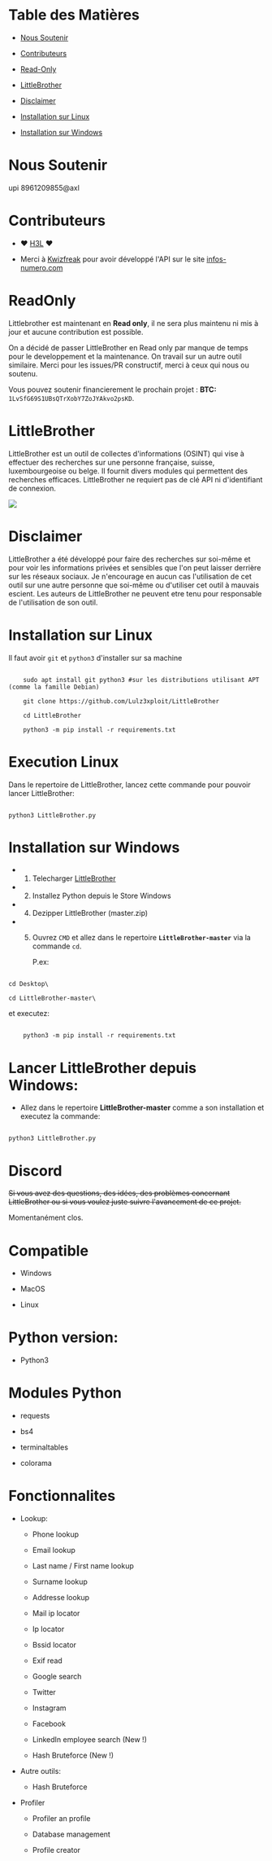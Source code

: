 Table des Matières
=

* [Nous Soutenir](#Nous-Soutenir)

* [Contributeurs](#Contributeurs)

* [Read-Only](#ReadOnly)

* [LittleBrother](#LittleBrother)

* [Disclaimer](#Disclaimer)

* [Installation sur Linux](#Installation-sur-Linux)

* [Installation sur Windows](#Installation-sur-Windows)



Nous Soutenir
=

upi 8961209855@axl



Contributeurs
=

 * ❤️ [H3L](https://github.com/lrhel) ❤

 * Merci à [Kwizfreak](https://github.com/kwizfreak) pour avoir développé l'API sur le site [infos-numero.com](https://www.infos-numero.com)



ReadOnly
=

Littlebrother est maintenant en **Read only**, il ne sera plus maintenu ni mis à jour et aucune contribution est possible.

On a décidé de passer LittleBrother en Read only par manque de temps pour le developpement et la maintenance. On travail sur un autre outil similaire. Merci pour les issues/PR constructif, merci à ceux qui nous ou soutenu.

Vous pouvez soutenir financierement le prochain projet : **BTC:** `1LvSfG69S1UBsQTrXobY7ZoJYAkvo2psKD`.



LittleBrother
=



LittleBrother est un outil de collectes d'informations (OSINT) qui vise à effectuer des recherches sur une personne française, suisse, luxembourgeoise ou belge. Il fournit divers modules qui permettent des recherches efficaces. LittleBrother ne requiert pas de clé API ni d'identifiant de connexion.



![](https://i.ibb.co/YdvfVPw/Capture.png)



Disclaimer
=

LittleBrother a été développé pour faire des recherches sur soi-même et pour voir les informations privées et sensibles que l'on peut laisser derrière sur les réseaux sociaux. Je n'encourage en aucun cas l'utilisation de cet outil sur une autre personne que soi-même ou d'utiliser cet outil à mauvais escient. Les auteurs de LittleBrother ne peuvent etre tenu pour responsable de l'utilisation de son outil.





Installation sur Linux
=

Il faut avoir `git` et `python3` d'installer sur sa machine

```

    sudo apt install git python3 #sur les distributions utilisant APT (comme la famille Debian)

    git clone https://github.com/Lulz3xploit/LittleBrother

    cd LittleBrother

    python3 -m pip install -r requirements.txt

```    



Execution Linux
=

Dans le repertoire de LittleBrother, lancez cette commande pour pouvoir lancer LittleBrother:

```

python3 LittleBrother.py

```



Installation sur Windows
=

- 1. Telecharger [LittleBrother](https://github.com/lulz3xploit/LittleBrother/archive/master.zip)

- 2. Installez Python depuis le Store Windows

- 4. Dezipper LittleBrother (master.zip)

- 5. Ouvrez `CMD` et allez dans le repertoire **`LittleBrother-master`** via la commande `cd`.

     P.ex: 

```

cd Desktop\

cd LittleBrother-master\

``` 

et executez:

```

    python3 -m pip install -r requirements.txt

```



Lancer LittleBrother depuis Windows:
=

- Allez dans le repertoire **LittleBrother-master** comme a son installation et executez la commande: 

```

python3 LittleBrother.py

```



Discord
=

~~Si vous avez des questions, des idées, des problèmes concernant LittleBrother ou si vous voulez juste suivre l'avancement de ce projet.~~

Momentanément clos.

Compatible
=

- Windows

- MacOS

- Linux



Python version:
=

- Python3



Modules Python
=

- requests

- bs4

- terminaltables

- colorama



Fonctionnalites
=

 - Lookup:

	- Phone lookup

	- Email lookup

	- Last name / First name lookup

	- Surname lookup

	- Addresse lookup

	- Mail ip locator

	- Ip locator

	- Bssid locator

	- Exif read

	- Google search

	- Twitter

	- Instagram

	- Facebook

	- LinkedIn employee search (New !)

	- Hash Bruteforce (New !)



 - Autre outils:



	- Hash Bruteforce



- Profiler
	- Profiler an profile

	- Database management

	- Profile creator

